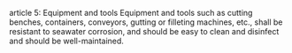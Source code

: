 article 5: Equipment and tools
Equipment and tools such as cutting benches, containers, conveyors, gutting or filleting machines, etc., shall be resistant to seawater corrosion, and should be easy to clean and disinfect and should be well-maintained.
<ul>
</ul>